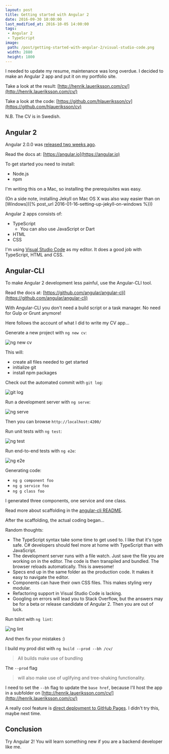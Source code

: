 ```yaml
---
layout: post
title: Getting started with Angular 2
date: 2016-09-30 10:00:00
last_modified_at: 2016-10-05 14:00:00
tags:
 - Angular 2
 - TypeScript
image:
 path: /post/getting-started-with-angular-2/visual-studio-code.png
 width: 2880
 height: 1800
---
```


I needed to update my resume, maintenance was long overdue. I decided to make an Angular 2 app and put it on my portfolio site.

Take a look at the result: [http://henrik.laueriksson.com/cv/](http://henrik.laueriksson.com/cv/)

Take a look at the code: [https://github.com/hlaueriksson/cv](https://github.com/hlaueriksson/cv) 

N.B. The CV is in Swedish.

## Angular 2

Angular 2.0.0 was [released two weeks ago](http://angularjs.blogspot.com/2016/09/angular2-final.html).

Read the docs at: [https://angular.io](https://angular.io)

To get started you need to install:

* Node.js
* npm

I'm writing this on a Mac, so installing the prerequisites was easy.

(On a side note, installing Jekyll on Mac OS X was also way easier than on [Windows]({% post_url 2016-01-16-setting-up-jekyll-on-windows %}))

Angular 2 apps consists of:

* TypeScript
    * You can also use JavaScript or Dart
* HTML
* CSS

I'm using [Visual Studio Code](https://code.visualstudio.com) as my editor. It does a good job with TypeScript, HTML and CSS.

## Angular-CLI

To make Angular 2 development less painful, use the Angular-CLI tool.

Read the docs at: [https://github.com/angular/angular-cli](https://github.com/angular/angular-cli)

With Angular-CLI you don't need a build script or a task manager. No need for Gulp or Grunt anymore!

Here follows the account of what I did to write my CV app...

Generate a new project with `ng new cv`:

![ng new cv](angular-cli-new.png)

This will:

* create all files needed to get started
* initialize git
* install npm packages

Check out the automated commit with `git log`:

![git log](angular-cli-git-log.png)

Run a development server with `ng serve`:

![ng serve](angular-cli-serve.png)

Then you can browse `http://localhost:4200/`

Run unit tests with `ng test`:

![ng test](angular-cli-test.png)

Run end-to-end tests with `ng e2e`:

![ng e2e](angular-cli-e2e.png)

Generating code:

* `ng g component foo`
* `ng g service foo`
* `ng g class foo`

I generated three components, one service and one class.

Read more about scaffolding in the [angular-cli README](https://github.com/angular/angular-cli/blob/master/README.md#generating-components-directives-pipes-and-services).

After the scaffolding, the actual coding began...

Random thoughts:

* The TypeScript syntax take some time to get used to. I like that it's type safe. C# developers should feel more at home with TypeScript than with JavaScript.
* The development server runs with a file watch. Just save the file you are working on in the editor. The code is then transpiled and bundled. The browser reloads automatically. This is awesome!
* Specs end up in the same folder as the production code. It makes it easy to navigate the editor. 
* Components can have their own CSS files. This makes styling very modular.
* Refactoring support in Visual Studio Code is lacking.
* Googling on errors will lead you to Stack Overflow, but the answers may be for a beta or release candidate of Angular 2. Then you are out of luck.

Run tslint with `ng lint`:

![ng lint](angular-cli-lint.png)

And then fix your mistakes :)

I build my prod dist with `ng build --prod --bh /cv/`

> All builds make use of bundling

The `--prod` flag

> will also make use of uglifying and tree-shaking functionality.

I need to set the `--bh` flag to update the `base href`, because I'll host the app in a subfolder on [http://henrik.laueriksson.com/cv/](http://henrik.laueriksson.com/cv/)

A really cool feature is [direct deployment to GitHub Pages](https://github.com/angular/angular-cli/blob/master/README.md#deploying-the-app-via-github-pages). I didn't try this, maybe next time.

## Conclusion

Try Angular 2! You will learn something new if you are a backend developer like me.
